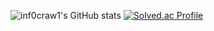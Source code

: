 ![inf0craw1's GitHub stats](https://github-readme-stats.vercel.app/api?username=inf0craw1&show_icons=true&theme=merko&hide=issues)
[![Solved.ac Profile](http://mazassumnida.wtf/api/v2/generate_badge?boj=inf0craw1)](https://solved.ac/inf0craw1/)
